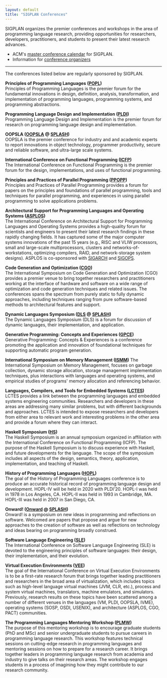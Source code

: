 ```yaml
---
layout: default
title: "SIGPLAN Conferences"
---
```

SIGPLAN organizes the
premier conferences and workshops in the area of programming language
research, providing opportunities for researchers, developers,
practitioners, and students to present their latest research
advances.  

- ACM's 
[master conference calendar](http://campus.acm.org/calendar/index.cfm?Sponsor=SIGPLAN)
for SIGPLAN.
- Information for [conference organizers](/Resources/Guidelines/ConferenceOrganizers) 

* * * * *

<!-- (BCP) Is this the correct list of "regularly sponsored" conferences? 
      (E.g., should CGO be included?  Should CC?) -->
      
<!-- (AF) What does "regularly" mean? Permanently? If I remember correctly we 
      issued CC a 2-3 year sponsorship to be revisited later. Is that "regular"?
      Also, I don't have a way of checking the list, other than sending an
      email to everyone to report discrepancies. Shall we? -->

The conferences listed below are regularly sponsored by SIGPLAN.

**Principles of Programming Languages ([POPL](/Conferences/POPL))**  
Principles of Programming Languages is the premier forum for the
fundamental innovations in design, definition, analysis,
transformation, and implementation of programming languages,
programming systems, and programming abstractions.

**Programming Language Design and Implementation ([PLDI](/Conferences/PLDI))**  
Programming Language Design and Implementation is the premier forum
for research on programming language design and implementation.

**OOPSLA ([OOPSLA](/Conferences/OOPSLA) @ [SPLASH](/Conferences/SPLASH))**  
OOPSLA is the premier conference for industry and and academic
experts to report innovations in object technology, programmer
productivity, secure and reliable software, and ultra-large scale
systems.

**International Conference on Functional Programming ([ICFP](/Conferences/ICFP))**  
The International Conference on Functional Programming is the
premier forum for the design, implementations, and uses of
functional programming.

**Principles and Practices of Parallel Programming ([PPOPP](/Conferences/PPOPP))**  
Principles and Practices of Parallel Programming provides a forum
for papers on the principles and foundations of parallel
programming, tools and techniques for parallel programming, and
experiences in using parallel programming to solve applications
problems.

**Architectural Support for Programming Languages and Operating Systems ([ASPLOS](/Conferences/ASPLOS))**  
The International Conference on Architectural Support for
Programming Languages and Operating Systems provides a high-quality
forum for scientists and engineers to present their latest research
findings in these rapidly changing fields. It has captured some of
the major computer systems innovations of the past 15 years (e.g.,
RISC and VLIW processors, small and large-scale multiprocessors,
clusters and networks-of-workstations, optimizing compilers, RAID,
and network-storage system designs). ASPLOS is co-sponsored with
[SIGARCH](http://www.acm.org/sigs/sigarch/) and
[SIGOPS](http://www.sigops.org/).&#160;

**Code Generation and Optimization ([CGO](http://www.cgo.org))**  
The International Symposium on Code Generation and Optimization
(CGO) provides a premier venue to bring together researchers and
practitioners working at the interface of hardware and software on
a wide range of optimization and code generation techniques and
related issues. The conferences spans the spectrum from purely
static to fully dynamic approaches, including techniques ranging
from pure software-based methods to architectural features and
support.

**Dynamic Languages Symposium ([DLS](/Conferences/DLS) @ [SPLASH](/Conferences/SPLASH))**  
The Dynamic Languages Symposium (DLS) is a forum for discussion of
dynamic languages, their implementation, and application.

**Generative Programming: Concepts and Experiences ([GPCE](http://program-transformation.org/Gpce))**  
Generative Programming: Concepts &amp; Experiences is a conference
promoting the application and innovation of foundational techniques
for supporting automatic program generation.

**International Symposium on Memory Management ([ISMM](/Conferences/ISMM))**
The International Symposium on Memory Management, focuses on
garbage collection, dynamic storage allocation, storage management
implementation techniques, plus interactions with languages and
operating systems, and empirical studies of programs' memory
allocation and referencing behavior.

**Languages, Compilers, and Tools for Embedded Systems&#160;([LCTES](/Conferences/LCTES))**  
LCTES provides a link between the programming languages and
embedded systems engineering communities. Researchers and
developers in these areas are addressing many similar problems, but
with different backgrounds and approaches. LCTES is intended to
expose researchers and developers from either area to relevant work
and interesting problems in the other area and provide a forum
where they can interact.

**Haskell Symposium ([HS](http://www.haskell.org/haskell-symposium/))**  
The Haskell Symposium is an annual symposium organized in
affiliation with the International Conference on Functional
Programming (ICFP). The purpose of the Haskell Symposium is to
discuss experience with Haskell, and future developments for the
language. The scope of the symposium includes all aspects of the
design, semantics, theory, application, implementation, and
teaching of Haskell.

**History of Programming Languages ([HOPL](https://hopl4.sigplan.org/))**  
The goal of the History of Programming Languages conference is to
produce an accurate historical record of programming language
design and development. HOPL-IV will be held in 2020 with PLDI'20.
HOPL-I was held in 1978 in Los Angeles, CA.
HOPL-II was held in 1993 in Cambridge, MA.
HOPL-III was held in 2007 in San Diego, CA.

**Onward! ([Onward](/Conferences/Onward)  @ [SPLASH](/Conferences/SPLASH))**  
Onward! is a symposium on new ideas in programming and reflections on
software. Welcomed are papers that propose and argue for new
approaches to the creation of software as well as reflections on
technology and ideas bearing on programming broadly construed.

**Software Language Engineering ([SLE](http://www.sleconf.org/))**  
The International Conference on Software Language Engineering (SLE) is
devoted to the engineering principles of software languages: their
design, their implementation, and their evolution.

**Virtual Execution Environments ([VEE](/Conferences/VEE))**  
The goal of the International Conference on Virtual Execution
Environments is to be a first-rate research forum that brings
together leading practitioners and researchers in the broad area of
virtualization, which includes topics such as high-level language
virtual machines (JVM, CLR, etc.), process and system virtual
machines, translators, machine emulators, and simulators.
Previously, research results on these topics have been scattered
among a number of different venues in the languages (VM, PLDI,
OOPSLA, IVME), operating systems (SOSP, OSDI, USENIX), and
architecture (ASPLOS, CGO, PACT) communities.

**The Programming Languages Mentoring Workshop ([PLMW](/Conferences/PLMW))**  
The purpose of this mentoring workshop is to encourage graduate
students (PhD and MSc) and senior undergraduate students to pursue
careers in programming language research. This workshop features
technical sessions on cutting-edge research in programming languages
and mentoring sessions on how to prepare for a research career. It
brings together leaders in programming language research from
academia and industry to give talks on their research areas. The
workshop engages students in a process of imagining how they might
contribute to our research community.

